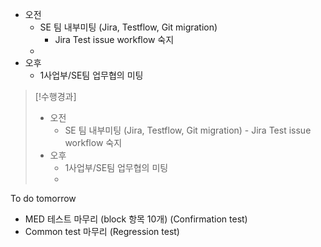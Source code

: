 - 오전
	- SE 팀 내부미팅 (Jira, Testflow, Git migration)
		- Jira Test issue workflow 숙지
	- 
- 오후
	- 1사업부/SE팀 업무협의 미팅

>[!수행경과]
>- 오전
>	- SE 팀 내부미팅 (Jira, Testflow, Git migration)
		- Jira Test issue workflow 숙지
>- 오후
>	- 1사업부/SE팀 업무협의 미팅
>	- 

To do tomorrow
- MED 테스트 마무리 (block 항목 10개) (Confirmation test)
- Common test 마무리 (Regression test)